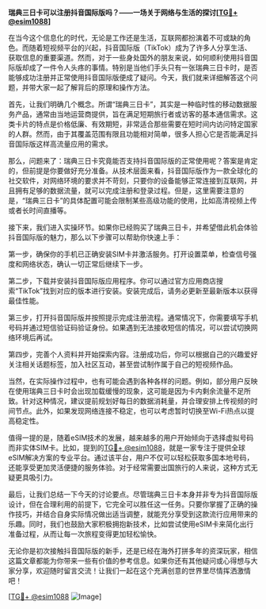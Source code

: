 **瑞典三日卡可以注册抖音国际版吗？——一场关于网络与生活的探讨[[TG💪+ @esim1088](https://t.me/s/esim1088)]**

在当今这个信息化的时代，无论是工作还是生活，互联网都扮演着不可或缺的角色。而随着短视频平台的兴起，抖音国际版（TikTok）成为了许多人分享生活、获取信息的重要渠道。然而，对于一些身处国外的朋友来说，如何顺利使用抖音国际版却成了一件令人头疼的事情。特别是当他们手头只有一张瑞典三日卡时，是否能够成功注册并正常使用抖音国际版便成了疑问。今天，我们就来详细解答这个问题，并带大家一起了解背后的原理和操作方法。

首先，让我们明确几个概念。所谓“瑞典三日卡”，其实是一种临时性的移动数据服务产品，通常由当地运营商提供，旨在满足短期旅行者或访客的基本通信需求。这类卡片的特点是价格低廉、有效期短，非常适合那些需要在短时间内访问特定国家的人群。然而，由于其覆盖范围有限且功能相对简单，很多人担心它是否能满足抖音国际版这样高流量应用的需求。

那么，问题来了：瑞典三日卡究竟能否支持抖音国际版的正常使用呢？答案是肯定的，但前提是你要做好充分准备。从技术层面来看，抖音国际版作为一款全球化的社交软件，对网络环境的要求并不苛刻，只要你的设备能够正常连接到互联网，并且拥有足够的数据流量，就可以完成注册和登录过程。但是，这里需要注意的是，“瑞典三日卡”的具体配置可能会限制某些高级功能的使用，比如高清视频上传或者长时间直播等。

接下来，我们进入实操环节。如果你已经购买了瑞典三日卡，并希望借此机会体验抖音国际版的魅力，那么以下步骤可以帮助你快速上手：

第一步，确保你的手机已正确安装SIM卡并激活服务。打开设置菜单，检查信号强度和网络状态，确认一切正常后继续下一步。

第二步，下载并安装抖音国际版应用程序。你可以通过官方应用商店搜索“TikTok”找到对应的版本进行安装。安装完成后，请务必更新至最新版本以获得最佳性能。

第三步，打开抖音国际版并按照提示完成注册流程。通常情况下，你需要填写手机号码并通过短信验证码验证身份。如果遇到无法接收短信的情况，可以尝试切换网络环境后再试。

第四步，完善个人资料并开始探索内容。注册成功后，你可以根据自己的兴趣爱好关注相关话题标签，加入社区互动，甚至尝试制作属于自己的短视频作品。

当然，在实际操作过程中，也有可能会遇到各种各样的问题。例如，部分用户反映在使用瑞典三日卡时会出现加载缓慢的现象，这可能是因为卡内剩余流量不足所致。针对这种情况，建议提前规划好每日的数据消耗量，并合理安排上传视频的时间节点。此外，如果发现网络连接不稳定，也可以考虑暂时切换至Wi-Fi热点以提高稳定性。

值得一提的是，随着eSIM技术的发展，越来越多的用户开始倾向于选择虚拟号码而非实体SIM卡。比如，提到的[TG💪+ @esim1088](https://t.me/s/esim1088)，就是一家专注于提供全球eSIM解决方案的专业平台。通过该平台，用户不仅可以轻松获取多国本地号码，还能享受更加灵活便捷的服务体验。对于经常需要出国旅行的人来说，这种方式无疑更具吸引力。

最后，让我们总结一下今天的讨论要点。尽管瑞典三日卡本身并非专为抖音国际版设计，但在合理利用的前提下，它完全可以胜任这一任务。只要你掌握了正确的操作技巧，并结合自身实际情况做出适当调整，就能充分享受到这款流行应用带来的乐趣。同时，我们也鼓励大家积极拥抱新技术，比如尝试使用eSIM卡来简化出行准备过程，从而让每一次旅程变得更加轻松愉快。

无论你是初次接触抖音国际版的新手，还是已经在海外打拼多年的资深玩家，相信这篇文章都能为你带来一些有价值的参考信息。如果你还有其他疑问或心得想与大家分享，欢迎随时留言交流！让我们一起在这个充满创意的世界里尽情挥洒激情吧！

[[TG💪+ @esim1088](https://t.me/s/esim1088) ![Image](https://i.postimg.cc/4NQfJmqS/Snipaste-2025-05-13-00-14-12.png)]